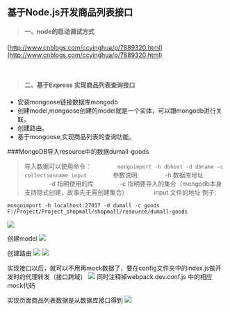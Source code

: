## 基于Node.js开发商品列表接口

> #### 一、node的启动调试方式
[http://www.cnblogs.com/ccyinghua/p/7889320.html](http://www.cnblogs.com/ccyinghua/p/7889320.html)

<br>

> #### 二、基于Express 实现商品列表查询接口
   * 安装mongoose链接数据库mongodb
   * 创建model,mongoose创建的model就是一个实体，可以跟mongodb进行关联。
   * 创建路由。
   * 基于mongoose,实现商品列表的查询功能。

###MongoDB导入resource中的数据dumall-goods
>导入数据可以使用命令：
　　　　`mongoimport -h dbhost -d dbname -c collectionname input`
　　　　参数说明:
　　　　-h 数据库地址
　　　　-d 指明使用的库
　　　　-c 指明要导入的集合（mongodb本身支持隐式创建，故事先无需创建集合）
　　　　input 文件的地址
例子:
```
mongoimport -h localhost:27017 -d dumall -c goods F:/Project/Project_shopmall/shopmall/resource/dumall-goods
```
![](https://upload-images.jianshu.io/upload_images/9249356-c39c3f710015507d.png?imageMogr2/auto-orient/strip%7CimageView2/2/w/1240)

创建model
![](https://upload-images.jianshu.io/upload_images/9249356-75d30a05afaf7f52.png?imageMogr2/auto-orient/strip%7CimageView2/2/w/1240)

创建路由
![](https://upload-images.jianshu.io/upload_images/9249356-4020f1967e852314.png?imageMogr2/auto-orient/strip%7CimageView2/2/w/1240)
![](https://upload-images.jianshu.io/upload_images/9249356-5fd0ecce8bcb86bb.png?imageMogr2/auto-orient/strip%7CimageView2/2/w/1240)

实现接口以后，就可以不用再mock数据了，要在config文件夹中的index.js做开发时的代理转发（接口跨域）
![](https://upload-images.jianshu.io/upload_images/9249356-ba9869e9fcdcd762.png?imageMogr2/auto-orient/strip%7CimageView2/2/w/1240)
同时注释掉webpack.dev.conf.js 中的相应mock代码

实现页面商品列表数据是从数据库接口得到
![](https://upload-images.jianshu.io/upload_images/9249356-00512563964faece.png?imageMogr2/auto-orient/strip%7CimageView2/2/w/1240)

